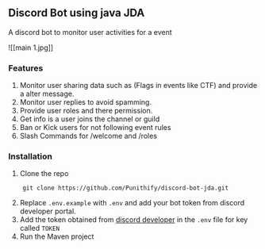 ## Discord Bot using java JDA

A discord bot to monitor user activities for a event

![[main 1.jpg]]

### Features

1. Monitor user sharing data such as (Flags in events like CTF) and provide a alter message.
2. Monitor user replies to avoid spamming.
3. Provide user roles and there permission.
4. Get info is a user joins the channel or guild
5. Ban or Kick users for not following event rules
6. Slash Commands for /welcome and /roles

### Installation

1. Clone the repo

```
	git clone https://github.com/Punithify/discord-bot-jda.git
```

2. Replace `.env.example` with `.env` and add your bot token from discord developer portal.
3. Add the token obtained from [discord developer](https://discord.com/developers) in the `.env` file for key called `TOKEN`
4. Run the Maven project
